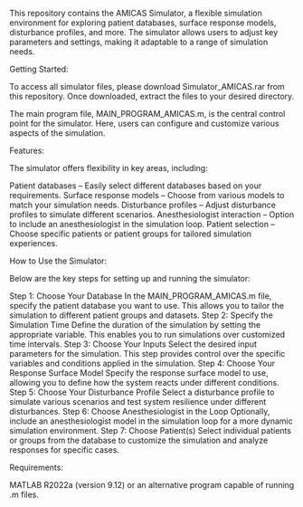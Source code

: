 This repository contains the AMICAS Simulator, a flexible simulation environment 
for exploring patient databases, surface response models, disturbance profiles, and more. 
The simulator allows users to adjust key parameters and settings, 
making it adaptable to a range of simulation needs.

Getting Started:

To access all simulator files, please download Simulator_AMICAS.rar from this repository. 
Once downloaded, extract the files to your desired directory.

The main program file, MAIN_PROGRAM_AMICAS.m, is the central control point for the simulator. 
Here, users can configure and customize various aspects of the simulation.

Features:

The simulator offers flexibility in key areas, including:

Patient databases – Easily select different databases based on your requirements.
Surface response models – Choose from various models to match your simulation needs.
Disturbance profiles – Adjust disturbance profiles to simulate different scenarios.
Anesthesiologist interaction – Option to include an anesthesiologist in the simulation loop.
Patient selection – Choose specific patients or patient groups for tailored simulation experiences.

How to Use the Simulator:

Below are the key steps for setting up and running the simulator:

Step 1: Choose Your Database
In the MAIN_PROGRAM_AMICAS.m file, specify the patient database you want to use. 
This allows you to tailor the simulation to different patient groups and datasets.
Step 2: Specify the Simulation Time
Define the duration of the simulation by setting the appropriate variable. 
This enables you to run simulations over customized time intervals.
Step 3: Choose Your Inputs
Select the desired input parameters for the simulation. 
This step provides control over the specific variables and conditions applied in the simulation.
Step 4: Choose Your Response Surface Model
Specify the response surface model to use, 
allowing you to define how the system reacts under different conditions.
Step 5: Choose Your Disturbance Profile
Select a disturbance profile to simulate various scenarios 
and test system resilience under different disturbances.
Step 6: Choose Anesthesiologist in the Loop
Optionally, include an anesthesiologist model 
in the simulation loop for a more dynamic simulation environment.
Step 7: Choose Patient(s)
Select individual patients or groups from the database 
to customize the simulation and analyze responses for specific cases.

Requirements:

MATLAB R2022a (version 9.12) or an alternative program capable of running .m files.
